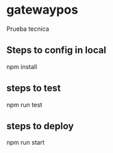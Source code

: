 # gatewaypos
Prueba tecnica


## Steps to config in local
npm install 

## steps to test
npm run test

## steps to deploy
npm run start


